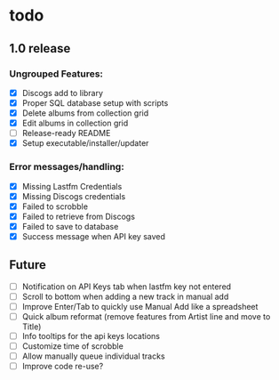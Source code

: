 # todo
## 1.0 release

### Ungrouped Features:
- [x] Discogs add to library
- [x] Proper SQL database setup with scripts
- [x] Delete albums from collection grid
- [x] Edit albums in collection grid
- [ ] Release-ready README
- [x] Setup executable/installer/updater

### Error messages/handling:
- [x] Missing Lastfm Credentials
- [x] Missing Discogs credentials
- [x] Failed to scrobble
- [x] Failed to retrieve from Discogs
- [x] Failed to save to database
- [x] Success message when API key saved

## Future
- [ ] Notification on API Keys tab when lastfm key not entered
- [ ] Scroll to bottom when adding a new track in manual add
- [ ] Improve Enter/Tab to quickly use Manual Add like a spreadsheet
- [ ] Quick album reformat (remove features from Artist line and move to Title)
- [ ] Info tooltips for the api keys locations
- [ ] Customize time of scrobble
- [ ] Allow manually queue individual tracks
- [ ] Improve code re-use?
